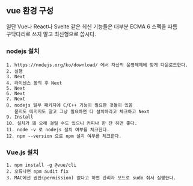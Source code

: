 ## vue 환경 구성

일단 Vue나 React나 Svelte 같은 최신 기능들은 대부분 ECMA 6 스펙을 따름  
구닥다리로 쓰지 말고 최신형으로 씁시다.  

### nodejs 설치

```make
1. https://nodejs.org/ko/download/ 에서 자신의 운영체제에 맞게 다운로드한다.
2. 실행
3. Next
4. 라이센스 동의 후 Next
5. Next
6. Next
7. Next
8. nodejs 일부 패키지에 C/C++ 기능이 필요한 것들이 있음
   묻지도 따지지도 말고 그냥 필요하면 다 설치하라고 체크하고 Next
9. Install
10. 설치가 꽤 오래 걸릴 수도 있으니 커피나 한 잔 하면 좋다.
11. node -v 로 nodejs 설치 여부를 체크한다.
12. npm --version 으로 npm 설치 여부를 체크한다.
```

### Vue.js 설치

```make
1. npm install -g @vue/cli
2. 오류나면 npm audit fix
3. MAC에선 권한(permission) 없다고 하면 관리자 모드로 sudo 줘서 실행한다.
```
